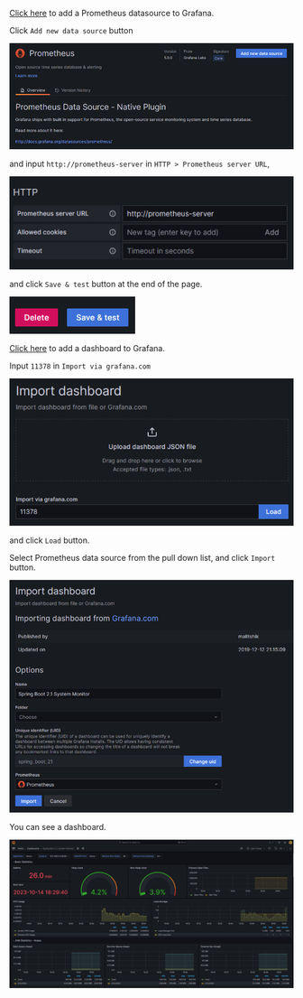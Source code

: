[Click here]({{TRAFFIC_HOST1_3000}}/connections/datasources/prometheus) to add a Prometheus datasource to Grafana.

Click `Add new data source` button

![Add new data source](./add_new_data_source.png)

and input `http://prometheus-server` in `HTTP > Prometheus server URL`,

![Prometheus server URL](./prometheus_server_url.png)

and click `Save & test` button at the end of the page.

![Save & test](./save_and_test.png)

[Click here]({{TRAFFIC_HOST1_3000}}/dashboard/import) to add a dashboard to Grafana.

Input `11378` in `Import via grafana.com`

![Import via grafana.com](./import_dashboard_1.png)

and click `Load` button.

Select Prometheus data source from the pull down list, and click `Import` button.

![Import dashboard](./import_dashboard_2.png)

You can see a dashboard.

![Dashboard](./dashboard.png)
